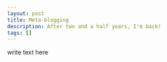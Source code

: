 ```yaml
---
layout: post
title: Meta-blogging
description: After two and a half years, I'm back!
tags: []
---
```

write text here

